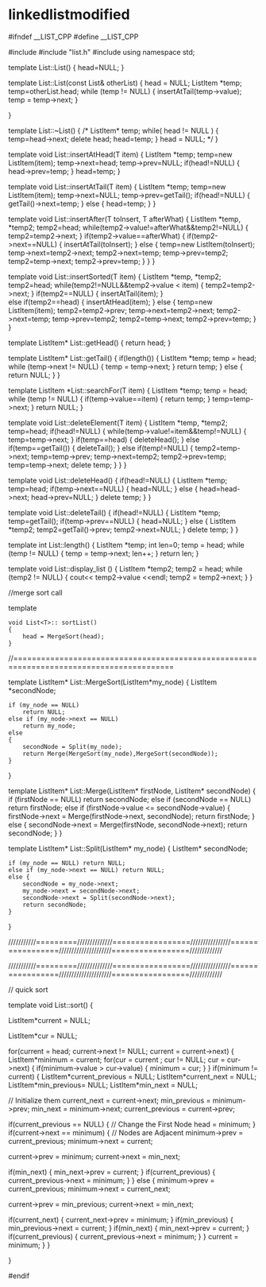# linkedlistmodified

#ifndef __LIST_CPP
#define __LIST_CPP

#include <cstdlib>
#include "list.h"
#include <iostream>
using namespace std;

template <class T>
List<T>::List()
{
	head=NULL;
}

template <class T>
List<T>::List(const List<T>& otherList)
{
	head = NULL;
	ListItem<T> *temp;
	temp=otherList.head;
	while (temp != NULL)
	{
		insertAtTail(temp->value);
		temp = temp->next;
	}
	
}

template <class T>
List<T>::~List()
{
/*	ListItem<T>* temp;
	while( head != NULL )
	{
		temp=head->next;
		delete head;
		head=temp;
	}
	head = NULL;
*/
}

template <class T>
void List<T>::insertAtHead(T item)
{
	ListItem<T> *temp;
	temp=new ListItem<T>(item);
	temp->next=head;
	temp->prev=NULL;
	if(head!=NULL)
	{	head->prev=temp;	}
	head=temp;
}

template <class T>
void List<T>::insertAtTail(T item)
{
	ListItem<T> *temp;
	temp=new ListItem<T>(item);
	temp->next=NULL;
	temp->prev=getTail();
	if(head!=NULL)
	{	getTail()->next=temp;	}
	else
	{	head=temp;	}
}

template <class T>
void List<T>::insertAfter(T toInsert, T afterWhat)
{
	ListItem<T> *temp, *temp2;
	temp2=head;
	while(temp2->value!=afterWhat&&temp2!=NULL)
	{	temp2=temp2->next;	}
	if(temp2->value==afterWhat)
	{
		if(temp2->next==NULL)
		{
			insertAtTail(toInsert);
		}
		else
		{
			temp=new ListItem<T>(toInsert);
			temp->next=temp2->next;
			temp2->next=temp;
			temp->prev=temp2;
			temp2=temp->next;
			temp2->prev=temp;
		}
	}
}

template <class T>
void List<T>::insertSorted(T item)
{
		ListItem<T> *temp, *temp2;
		temp2=head;
		while(temp2!=NULL&&temp2->value < item)
		{	temp2=temp2->next;	}
		if(temp2==NULL)
		{
			insertAtTail(item);
		}	
		else if(temp2==head)
		{
			insertAtHead(item);
		}
		else
		{
			temp=new ListItem<T>(item);
			temp2=temp2->prev;
			temp->next=temp2->next;
			temp2->next=temp;
			temp->prev=temp2;
			temp2=temp->next;
			temp2->prev=temp;
		}
}

template <class T>
ListItem<T>* List<T>::getHead()
{
	return head;
}

template <class T>
ListItem<T>* List<T>::getTail()
{
	if(length())
	{
		ListItem<T> *temp;
		temp = head;
		while (temp->next != NULL)
		{
 				temp = temp->next;
		}
		return temp;
	}
	else
	{	return NULL;	}
}

template <class T>
ListItem<T> *List<T>::searchFor(T item)
{
	ListItem<T> *temp;
	temp = head;
	while (temp != NULL)
	{
		if(temp->value==item)
		{	return temp;	}
		temp=temp->next;
	}
	return NULL;
}

template <class T>
void List<T>::deleteElement(T item)
{
	ListItem<T> *temp, *temp2;
	temp=head;
	if(head!=NULL)
	{
		while(temp->value!=item&&temp!=NULL)
		{	temp=temp->next;	}
		if(temp==head)
		{	deleteHead();	}
		else if(temp==getTail())
		{	deleteTail();	}
		else if(temp!=NULL)
		{
			temp2=temp->next;
			temp=temp->prev;
			temp->next=temp2;
			temp2->prev=temp;
			temp=temp->next;
			delete temp;
		}
	}
}

template <class T>
void List<T>::deleteHead()
{
	if(head!=NULL)
	{
		ListItem<T> *temp;
		temp=head;
		if(temp->next==NULL)
		{
			head=NULL;
		}
		else
		{
			head=head->next;
			head->prev=NULL;
		}
		delete temp;
	}
}

template <class T>
void List<T>::deleteTail()
{
	if(head!=NULL)
	{
		ListItem<T> *temp;
		temp=getTail();
		if(temp->prev==NULL)
		{
			head=NULL;
		}
		else
		{
			ListItem<T> *temp2;
			temp2=getTail()->prev;
			temp2->next=NULL;
		}
		delete temp;
	}
}

template <class T>
int List<T>::length()
{
	ListItem<T> *temp;
	int len=0;
	temp = head;
	while (temp != NULL)
	{
 			temp = temp->next;
 			len++;
	}
	return len;
}


template <class T>
void List<T>::display_list ()
{
	ListItem<T> *temp2;
	temp2 = head;
	while (temp2 != NULL)
	{
		cout<< temp2->value <<endl;
 		temp2 = temp2->next;
	}
}


//merge sort call

template <class T>

	void List<T>:: sortList()
	{
		head = MergeSort(head);
	}


//=========================================================================================


template <class T>
ListItem<T>* List<T>::MergeSort(ListItem<T>*my_node)
{
    ListItem<T> *secondNode;

    if (my_node == NULL)
        return NULL;
    else if (my_node->next == NULL)
        return my_node;
    else
    {
        secondNode = Split(my_node);
        return Merge(MergeSort(my_node),MergeSort(secondNode));
    }
}

template <class T>
ListItem<T>* List<T>::Merge(ListItem<T>* firstNode, ListItem<T>* secondNode)
{
    if (firstNode == NULL) return secondNode;
    else if (secondNode == NULL) return firstNode;
    else if (firstNode->value <= secondNode->value) 
    {
        firstNode->next = Merge(firstNode->next, secondNode);
        return firstNode;
    }
    else 
    {
        secondNode->next = Merge(firstNode, secondNode->next);
        return secondNode;
    }
}

template <class T>
ListItem<T>* List<T>::Split(ListItem<T>* my_node)
{
    ListItem<T>* secondNode;

    if (my_node == NULL) return NULL;
    else if (my_node->next == NULL) return NULL;
    else {
        secondNode = my_node->next;
        my_node->next = secondNode->next;
        secondNode->next = Split(secondNode->next);
        return secondNode;
    }
}

///////////=========//////////////=================////////////////=================/////////////////////=================/////////////

///////////=========//////////////=================////////////////=================/////////////////////=================/////////////

// quick sort


template <class T>
void List<T>::sort() 
{ 

 ListItem<T>*current = NULL;
 
 ListItem<T>*cur = NULL;
 
  
 for(current = head; current->next != NULL; current = current->next) 
 { 
 ListItem<T>*minimum = current; 
for(cur = current ; cur != NULL; cur = cur->next) 
{ 
if(minimum->value > cur->value) 
{ 
minimum = cur; 
} 
} 
if(minimum != current) 
{ 
	ListItem<T>*current_previous = NULL;
 	ListItem<T>*current_next = NULL;
 	ListItem<T>*min_previous= NULL;
	ListItem<T>*min_next = NULL;

// Initialize them 
current_next = current->next; 
min_previous = minimum->prev; 
min_next = minimum->next; 
current_previous = current->prev; 

if(current_previous == NULL) 
{ 
// Change the First Node 
head = minimum; 
} 
if(current->next == minimum) 
{ 
// Nodes are Adjacent 
minimum->prev = current_previous; 
minimum->next = current; 

current->prev = minimum; 
current->next = min_next; 

if(min_next) 
{ 
min_next->prev = current; 
} 
if(current_previous) 
{ 
current_previous->next = minimum; 
} 
} 
else 
{ 
minimum->prev = current_previous; 
minimum->next = current_next; 

current->prev = min_previous; 
current->next = min_next; 

if(current_next) 
{ 
current_next->prev = minimum; 
} 
if(min_previous) 
{ 
min_previous->next = current; 
} 
if(min_next) 
{ 
min_next->prev = current; 
} 
if(current_previous) 
{ 
current_previous->next = minimum; 
} 
} 
current = minimum; 
} 
} 

} 



#endif
